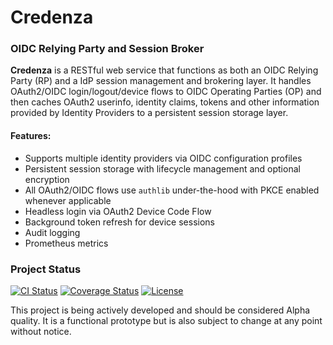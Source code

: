 # Credenza

### OIDC Relying Party and Session Broker

**Credenza** is a RESTful web service that functions as both an OIDC Relying Party (RP) and a IdP session management and 
brokering layer. It handles OAuth2/OIDC login/logout/device flows to OIDC Operating Parties (OP) and then caches OAuth2 
userinfo, identity claims, tokens and other information provided by Identity Providers to a persistent session storage layer.

#### Features:

- Supports multiple identity providers via OIDC configuration profiles
- Persistent session storage with lifecycle management and optional encryption
- All OAuth2/OIDC flows use `authlib` under-the-hood with PKCE enabled whenever applicable
- Headless login via OAuth2 Device Code Flow
- Background token refresh for device sessions
- Audit logging
- Prometheus metrics

### Project Status
[![CI Status](https://github.com/informatics-isi-edu/credenza/actions/workflows/credenza.yaml/badge.svg)](https://github.com/informatics-isi-edu/credenza/actions)
[![Coverage Status](https://coveralls.io/repos/github/informatics-isi-edu/credenza/badge.svg)](https://coveralls.io/github/informatics-isi-edu/credenza)
[![License](https://img.shields.io/pypi/l/bdbag.svg)](http://www.apache.org/licenses/LICENSE-2.0)

This project is being actively developed and should be considered Alpha quality. It is a functional prototype but is 
also subject to change at any point without notice.